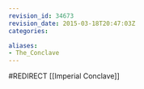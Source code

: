 ```yaml
---
revision_id: 34673
revision_date: 2015-03-18T20:47:03Z
categories:

aliases:
- The_Conclave
---
```


#REDIRECT [[Imperial Conclave]]